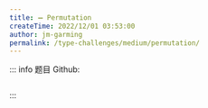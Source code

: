 ```yaml
---
title: ➖ Permutation
createTime: 2022/12/01 03:53:00
author: jm-garming
permalink: /type-challenges/medium/permutation/
---
```


::: info 题目
Github: []()

```ts

```

:::
